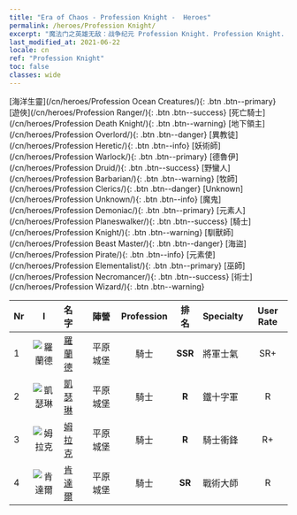 ```yaml
---
title: "Era of Chaos - Profession Knight -  Heroes"
permalink: /heroes/Profession Knight/
excerpt: "魔法门之英雄无敌：战争纪元 Profession Knight. Profession Knight. List of Profession  in Era of Chaos"
last_modified_at: 2021-06-22
locale: cn
ref: "Profession Knight"
toc: false
classes: wide
---
```

 [海洋生靈](/cn/heroes/Profession Ocean Creatures/){: .btn .btn--primary} [遊俠](/cn/heroes/Profession Ranger/){: .btn .btn--success} [死亡騎士](/cn/heroes/Profession Death Knight/){: .btn .btn--warning} [地下領主](/cn/heroes/Profession Overlord/){: .btn .btn--danger} [異教徒](/cn/heroes/Profession Heretic/){: .btn .btn--info} [妖術師](/cn/heroes/Profession Warlock/){: .btn .btn--primary} [德魯伊](/cn/heroes/Profession Druid/){: .btn .btn--success} [野蠻人](/cn/heroes/Profession Barbarian/){: .btn .btn--warning} [牧師](/cn/heroes/Profession Clerics/){: .btn .btn--danger} [Unknown](/cn/heroes/Profession Unknown/){: .btn .btn--info} [魔鬼](/cn/heroes/Profession Demoniac/){: .btn .btn--primary} [元素人](/cn/heroes/Profession Planeswalker/){: .btn .btn--success} [騎士](/cn/heroes/Profession Knight/){: .btn .btn--warning} [馴獸師](/cn/heroes/Profession Beast Master/){: .btn .btn--danger} [海盜](/cn/heroes/Profession Pirate/){: .btn .btn--info} [元素使](/cn/heroes/Profession Elementalist/){: .btn .btn--primary} [巫師](/cn/heroes/Profession Necromancer/){: .btn .btn--success} [術士](/cn/heroes/Profession Wizard/){: .btn .btn--warning} 

  | Nr |  I |    名字    |  陣營  |  Profession   |  排名  |    Specialty     | User Rate  | 
  |:---|:--:|:-----------|:-------:|:-------------:|:------:|:-----------------|:----:|
  | 1 | ![羅蘭德](/images/h/h_Roland.jpg) | [羅蘭德](/cn/heroes/Roland/) | 平原城堡 | 騎士 | **SSR** |  將軍士氣 | SR+ |
  | 2 | ![凱瑟琳](/images/h/h_Catherine.jpg) | [凱瑟琳](/cn/heroes/Catherine/) | 平原城堡 | 騎士 | **R** |  鐵十字軍 | R |
  | 3 | ![姆拉克](/images/h/h_Mullich.jpg) | [姆拉克](/cn/heroes/Mullich/) | 平原城堡 | 騎士 | **R** |  騎士衝鋒 | R+ |
  | 4 | ![肯達爾](/images/h/h_Kendel.jpg) | [肯達爾](/cn/heroes/Kendal/) | 平原城堡 | 騎士 | **SR** |  戰術大師 | R |
